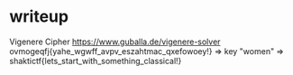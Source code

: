 # writeup
Vigenere Cipher
https://www.guballa.de/vigenere-solver
ovmogeqfj{yahe_wgwff_avpv_eszahtmac_qxefowoey!}
=> key "women" =>
shaktictf{lets_start_with_something_classical!}